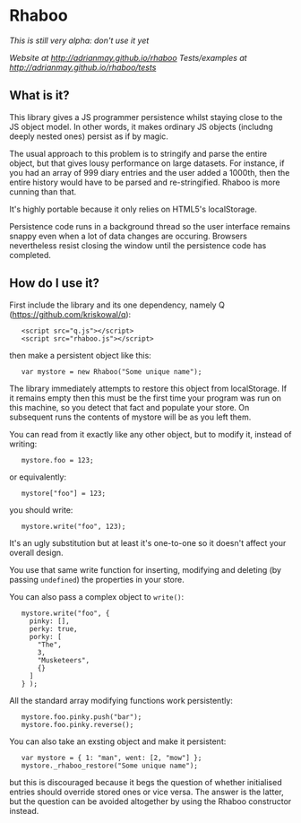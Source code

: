 Rhaboo
======

*This is still very alpha: don't use it yet*

*Website at http://adrianmay.github.io/rhaboo*
*Tests/examples at http://adrianmay.github.io/rhaboo/tests*

What is it?
-----------

This library gives a JS programmer persistence whilst staying close to the JS object model. In other words, it makes ordinary JS objects (includng deeply nested ones) persist as if by magic.

The usual approach to this problem is to stringify and parse the entire object, but that gives lousy performance on large datasets. For instance, if you had an array of 999 diary entries and the user added a 1000th, then the entire history would have to be parsed and re-stringified. Rhaboo is more cunning than that.

It's highly portable because it only relies on HTML5's localStorage.

Persistence code runs in a background thread so the user interface remains snappy even when a lot of data changes are occuring. Browsers nevertheless resist closing the window until the persistence code has completed.

How do I use it?
----------------

First include the library and its one dependency, namely Q (https://github.com/kriskowal/q):

```
   <script src="q.js"></script>
   <script src="rhaboo.js"></script>
```

then make a persistent object like this:

```
   var mystore = new Rhaboo("Some unique name");
```

The library immediately attempts to restore this object from localStorage. If it remains empty then this must be the first time your program was run on this machine, so you detect that fact and populate your store. On subsequent runs the contents of mystore will be as you left them.

You can read from it exactly like any other object, but to modify it, instead of writing:
 
```
   mystore.foo = 123; 
```
or equivalently: 
```
   mystore["foo"] = 123;
```

you should write:

```
   mystore.write("foo", 123);
```

It's an ugly substitution but at least it's one-to-one so it doesn't affect your overall design.

You use that same write function for inserting, modifying and deleting (by passing `undefined`) the properties in your store.

You can also pass a complex object to `write()`:

```
   mystore.write("foo", {   
     pinky: [],   
     perky: true,   
     porky: [   
       "The",   
       3,   
       "Musketeers",   
       {}   
     ]   
   } );
```

All the standard array modifying functions work persistently:

```
   mystore.foo.pinky.push("bar");  
   mystore.foo.pinky.reverse();
```

You can also take an exsting object and make it persistent:

```
   var mystore = { 1: "man", went: [2, "mow"] };  
   mystore._rhaboo_restore("Some unique name");
```

but this is discouraged because it begs the question of whether initialised entries should override stored ones or vice versa. The answer is the latter, but the question can be avoided altogether by using the Rhaboo constructor instead.




